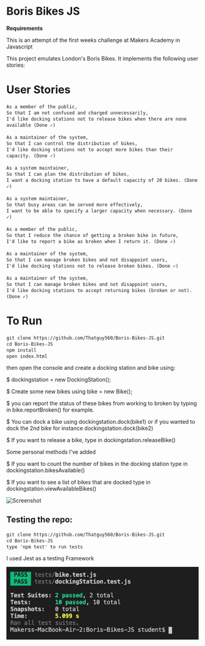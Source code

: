 # Boris Bikes JS

**Requirements**

This is an attempt of the first weeks challenge at Makers Academy in Javascript

This project emulates London's Boris Bikes. It implements the following user stories:

# User Stories

```
As a member of the public,
So that I am not confused and charged unnecessarily,
I'd like docking stations not to release bikes when there are none available (Done ✓)

As a maintainer of the system,
So that I can control the distribution of bikes,
I'd like docking stations not to accept more bikes than their capacity. (Done ✓)

As a system maintainer,
So that I can plan the distribution of bikes,
I want a docking station to have a default capacity of 20 bikes. (Done ✓)

As a system maintainer,
So that busy areas can be served more effectively,
I want to be able to specify a larger capacity when necessary. (Done ✓)

As a member of the public,
So that I reduce the chance of getting a broken bike in future,
I'd like to report a bike as broken when I return it. (Done ✓)

As a maintainer of the system,
So that I can manage broken bikes and not disappoint users,
I'd like docking stations not to release broken bikes. (Done ✓)

As a maintainer of the system,
So that I can manage broken bikes and not disappoint users,
I'd like docking stations to accept returning bikes (broken or not). (Done ✓)
```

# To Run

```
git clone https://github.com/Thatguy560/Boris-Bikes-JS.git
cd Boris-Bikes-JS
npm install
open index.html
```

then open the console and create a docking station and bike using:

\$ dockingstation = new DockingStation();

\$ Create some new bikes using bike = new Bike();

\$ you can report the status of these bikes from working to broken by typing in bike.reportBroken() for example.

\$ You can dock a bike using dockingstation.dock(bike1) or if you wanted to dock the 2nd bike for instance dockingstation.dock(bike2)

\$ If you want to release a bike, type in dockingstation.releaseBike()

Some personal methods I've added

\$ If you want to count the number of bikes in the docking station type in dockingstation.bikesAvailable()

\$ If you want to see a list of bikes that are docked type in dockingstation.viewAvailableBikes()

![Screenshot]()

## Testing the repo:

```
git clone https://github.com/Thatguy560/Boris-Bikes-JS.git
cd Boris-Bikes-JS
type 'npm test' to run tests
```

I used Jest as a testing Framework

![Screenshot](https://raw.githubusercontent.com/Thatguy560/Boris-Bikes-JS/master/Assets/Screenshot%202020-08-25%20at%2019.09.24.png)
